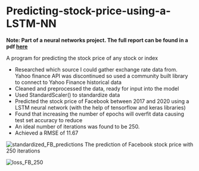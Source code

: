 # Predicting-stock-price-using-a-LSTM-NN
**Note: Part of a neural networks project. The full report can be found in a pdf [here](https://drive.google.com/file/d/1MAm7GADYjwFu6rmf1gTYv2ED-k07_NgW/view?usp=sharing)**  
  

A program for predicting the stock price of any stock or index 
* Researched which source I could gather exchange rate data from. Yahoo finance API was discontinued so used a community built library to connect to Yahoo Finance historical data
* Cleaned and preprocessed the data, ready for input into the model
* Used StandardScaler() to standardize data
* Predicted the stock price of Facebook between 2017 and 2020 using a LSTM neural network (with the help of tensorflow and keras libraries)
* Found that increasing the number of epochs will overfit data causing test set accuracy to reduce
* An ideal number of iterations was found to be 250.
* Achieved a RMSE of 11.67

![standardized_FB_predictions](https://user-images.githubusercontent.com/29689235/117378458-602ca780-aecd-11eb-814b-3ce7f018c6fa.png)
The prediction of Facebook stock price with 250 iterations

![loss_FB_250](https://user-images.githubusercontent.com/29689235/117378545-98cc8100-aecd-11eb-8a4d-df7a3ca35fca.png)
